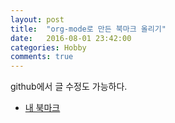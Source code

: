```yaml
---
layout: post
title:  "org-mode로 만든 북마크 올리기"
date:   2016-08-01 23:42:00
categories: Hobby
comments: true
---
```

github에서 글 수정도 가능하다. 

- [내 북마크][bookmark] 

[bookmark]:      mybookmark.html

